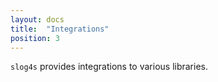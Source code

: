 ```yaml
---
layout: docs
title:  "Integrations"
position: 3
---
```


`slog4s` provides integrations to various libraries.
